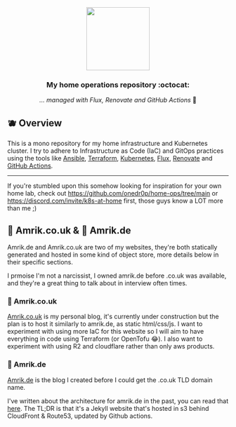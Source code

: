 <div align="center">

<img src="https://camo.githubusercontent.com/5b298bf6b0596795602bd771c5bddbb963e83e0f/68747470733a2f2f692e696d6775722e636f6d2f7031527a586a512e706e67" align="center" width="144px" height="144px"/>

### My home operations repository :octocat:

_... managed with Flux, Renovate and GitHub Actions_ 🤖

</div>

## 🫐 Overview

This is a mono repository for my home infrastructure and Kubernetes cluster.
I try to adhere to Infrastructure as Code (IaC) and GitOps practices using the tools like [Ansible](https://www.ansible.com/), [Terraform](https://www.terraform.io/), [Kubernetes](https://kubernetes.io/), [Flux](https://github.com/fluxcd/flux2), [Renovate](https://github.com/renovatebot/renovate) and [GitHub Actions](https://github.com/features/actions).

---


If you're stumbled upon this somehow looking for inspiration for your own home lab, check out https://github.com/onedr0p/home-ops/tree/main or https://discord.com/invite/k8s-at-home first, those guys know a LOT more than me ;)


## 💩 Amrik.co.uk & 🥴 Amrik.de

Amrik.de and Amrik.co.uk are two of my websites, they're both statically generated and hosted in some kind of object store, more details below in their specific sections.

I prmoise I'm not a narcissist, I owned amrik.de before .co.uk was available, and they're a great thing to talk about in interview often times.

### 💩 Amrik.co.uk 

[Amrik.co.uk](https://github.com/AmrikSD/amrik.co.uk/) is my personal blog, it's currently under construction but the plan is to host it similarly to amrik.de, as static html/css/js. I want to experiment with using more IaC for this website so I will aim to have everything in code using Terraform (or OpenTofu :joy:). I also want to experiment with using R2 and cloudflare rather than only aws products.


### 🥴 Amrik.de

[Amrik.de](https://github.com/AmrikSD/Amrik.de/) is the blog I created before I could get the .co.uk TLD domain name.

I've written about the architecture for amrik.de in the past, you can read that [here](https://amrik.de/projects/meta/2021/03/03/amrik-dot-de.html). The TL;DR is that it's a Jekyll website that's hosted in s3 behind CloudFront & Route53, updated by Github actions.
